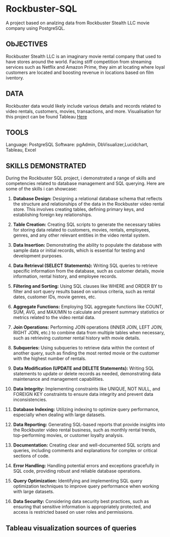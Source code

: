 #  Rockbuster-SQL
A project based on analzing data from Rockbuster Stealth LLC movie company using PostgreSQL.
## ObJECTIVES
Rockbuster Stealth LLC is an imaginary movie rental company that used to have stores around the world. Facing stiff competition from streaming services such as Netflix and Amazon Prime, they aim at locating where loyal customers are located and boosting revenue in locations based on film iventory.
## DATA
Rockbuster data would likely include various details and records related to video rentals, customers, movies, transactions, and more. Visualisation for this project can be found Tableau  [Here](https://public.tableau.com/views/SalesDistribution_16897096866960/Distribution?:language=en-GB&:display_count=n&:origin=viz_share_link)
## TOOLS
Language: PostgreSQL Software: pgAdmin, DbVisualizer,Lucidchart, Tableau, Excel
## SKILLS DEMONSTRATED
During the Rockbuster SQL project, i demonstrated a range of skills and competencies related to database management and SQL querying. Here are some of the skills i can showcase:

1. **Database Design:** Designing a relational database schema that reflects the structure and relationships of the data in the Rockbuster video rental store. This involves creating tables, defining primary keys, and establishing foreign key relationships.

2. **Table Creation:** Creating SQL scripts to generate the necessary tables for storing data related to customers, movies, rentals, employees, genres, and any other relevant entities in the video rental system.

3. **Data Insertion:** Demonstrating the ability to populate the database with sample data or initial records, which is essential for testing and development purposes.

4. **Data Retrieval (SELECT Statements):** Writing SQL queries to retrieve specific information from the database, such as customer details, movie information, rental history, and employee records.

5. **Filtering and Sorting:** Using SQL clauses like WHERE and ORDER BY to filter and sort query results based on various criteria, such as rental dates, customer IDs, movie genres, etc.

6. **Aggregate Functions:** Employing SQL aggregate functions like COUNT, SUM, AVG, and MAX/MIN to calculate and present summary statistics or metrics related to the video rental data.

7. **Join Operations:** Performing JOIN operations (INNER JOIN, LEFT JOIN, RIGHT JOIN, etc.) to combine data from multiple tables when necessary, such as retrieving customer rental history with movie details.

8. **Subqueries:** Using subqueries to retrieve data within the context of another query, such as finding the most rented movie or the customer with the highest number of rentals.

9. **Data Modification (UPDATE and DELETE Statements):** Writing SQL statements to update or delete records as needed, demonstrating data maintenance and management capabilities.

10. **Data Integrity:** Implementing constraints like UNIQUE, NOT NULL, and FOREIGN KEY constraints to ensure data integrity and prevent data inconsistencies.

11. **Database Indexing:** Utilizing indexing to optimize query performance, especially when dealing with large datasets.

12. **Data Reporting:** Generating SQL-based reports that provide insights into the Rockbuster video rental business, such as monthly rental trends, top-performing movies, or customer loyalty analysis.

13. **Documentation:** Creating clear and well-documented SQL scripts and queries, including comments and explanations for complex or critical sections of code.

14. **Error Handling:** Handling potential errors and exceptions gracefully in SQL code, providing robust and reliable database operations.

15. **Query Optimization:** Identifying and implementing SQL query optimization techniques to improve query performance when working with large datasets.

16. **Data Security:** Considering data security best practices, such as ensuring that sensitive information is appropriately protected, and access is restricted based on user roles and permissions.
## Tableau visualization sources of queries
